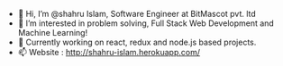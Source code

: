 - 👋 Hi, I’m @shahru Islam, Software Engineer at BitMascot pvt. ltd
- 👀 I’m interested in problem solving, Full Stack Web Development and Machine Learning!
- 🌱 Currently working on react, redux and node.js based projects.
- 📫 Website : http://shahru-islam.herokuapp.com/

<!---
shahru1013/shahru1013 is a ✨ special ✨ repository because its `README.md` (this file) appears on your GitHub profile.
You can click the Preview link to take a look at your changes.
--->
